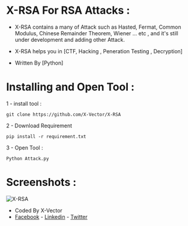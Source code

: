 # X-RSA For RSA Attacks :
- X-RSA contains a many of Attack such as Hasted, Fermat, Common Modulus, Chinese Remainder Theorem, Wiener ... etc , and it's still under development and adding other Attack.

- X-RSA helps you in [CTF, Hacking , Peneration Testing , Decryption]
- Written By [Python]

# Installing and Open Tool :
1 - install tool : 
```
git clone https://github.com/X-Vector/X-RSA
```
2 - Download Requirement
```
pip install -r requirement.txt
```
3 - Open Tool :
```
Python Attack.py
```
# Screenshots :

![X-RSA](https://c.top4top.net/p_96007iik1.png "X-RSA in Action")

- Coded By X-Vector
- [Facebook](https://www.facebook.com/X.Vector1) - [Linkedin](https://www.linkedin.com/in/mohamed-abdelfatah-509b01149/) - [Twitter](https://twitter.com/@XVector11)
